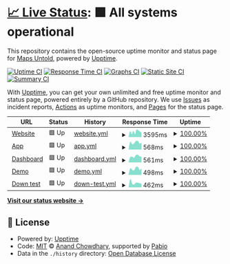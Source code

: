 # [📈 Live Status](https://status.mapsuntold.io): <!--live status--> **🟩 All systems operational**

This repository contains the open-source uptime monitor and status page for [Maps Untold](https://www.mapsuntold.io), powered by [Upptime](https://github.com/upptime/upptime).

[![Uptime CI](https://github.com/MapsUntold/status/workflows/Uptime%20CI/badge.svg)](https://github.com/MapsUntold/status/actions?query=workflow%3A%22Uptime+CI%22)
[![Response Time CI](https://github.com/MapsUntold/status/workflows/Response%20Time%20CI/badge.svg)](https://github.com/MapsUntold/status/actions?query=workflow%3A%22Response+Time+CI%22)
[![Graphs CI](https://github.com/MapsUntold/status/workflows/Graphs%20CI/badge.svg)](https://github.com/MapsUntold/status/actions?query=workflow%3A%22Graphs+CI%22)
[![Static Site CI](https://github.com/MapsUntold/status/workflows/Static%20Site%20CI/badge.svg)](https://github.com/MapsUntold/status/actions?query=workflow%3A%22Static+Site+CI%22)
[![Summary CI](https://github.com/MapsUntold/status/workflows/Summary%20CI/badge.svg)](https://github.com/MapsUntold/status/actions?query=workflow%3A%22Summary+CI%22)

With [Upptime](https://upptime.js.org), you can get your own unlimited and free uptime monitor and status page, powered entirely by a GitHub repository. We use [Issues](https://github.com/MapsUntold/status/issues) as incident reports, [Actions](https://github.com/MapsUntold/status/actions) as uptime monitors, and [Pages](https://status.mapsuntold.io) for the status page.

<!--start: status pages-->
<!-- This summary is generated by Upptime (https://github.com/upptime/upptime) -->
<!-- Do not edit this manually, your changes will be overwritten -->
<!-- prettier-ignore -->
| URL | Status | History | Response Time | Uptime |
| --- | ------ | ------- | ------------- | ------ |
| <img alt="" src="https://icons.duckduckgo.com/ip3/mapsuntold.io.ico" height="13"> [Website](https://mapsuntold.io) | 🟩 Up | [website.yml](https://github.com/MapsUntold/status/commits/HEAD/history/website.yml) | <details><summary><img alt="Response time graph" src="./graphs/website/response-time-week.png" height="20"> 3595ms</summary><br><a href="https://status.mapsuntold.io/history/website"><img alt="Response time 6298" src="https://img.shields.io/endpoint?url=https%3A%2F%2Fraw.githubusercontent.com%2FMapsUntold%2Fstatus%2FHEAD%2Fapi%2Fwebsite%2Fresponse-time.json"></a><br><a href="https://status.mapsuntold.io/history/website"><img alt="24-hour response time 2866" src="https://img.shields.io/endpoint?url=https%3A%2F%2Fraw.githubusercontent.com%2FMapsUntold%2Fstatus%2FHEAD%2Fapi%2Fwebsite%2Fresponse-time-day.json"></a><br><a href="https://status.mapsuntold.io/history/website"><img alt="7-day response time 3595" src="https://img.shields.io/endpoint?url=https%3A%2F%2Fraw.githubusercontent.com%2FMapsUntold%2Fstatus%2FHEAD%2Fapi%2Fwebsite%2Fresponse-time-week.json"></a><br><a href="https://status.mapsuntold.io/history/website"><img alt="30-day response time 7046" src="https://img.shields.io/endpoint?url=https%3A%2F%2Fraw.githubusercontent.com%2FMapsUntold%2Fstatus%2FHEAD%2Fapi%2Fwebsite%2Fresponse-time-month.json"></a><br><a href="https://status.mapsuntold.io/history/website"><img alt="1-year response time 6298" src="https://img.shields.io/endpoint?url=https%3A%2F%2Fraw.githubusercontent.com%2FMapsUntold%2Fstatus%2FHEAD%2Fapi%2Fwebsite%2Fresponse-time-year.json"></a></details> | <details><summary><a href="https://status.mapsuntold.io/history/website">100.00%</a></summary><a href="https://status.mapsuntold.io/history/website"><img alt="All-time uptime 100.00%" src="https://img.shields.io/endpoint?url=https%3A%2F%2Fraw.githubusercontent.com%2FMapsUntold%2Fstatus%2FHEAD%2Fapi%2Fwebsite%2Fuptime.json"></a><br><a href="https://status.mapsuntold.io/history/website"><img alt="24-hour uptime 100.00%" src="https://img.shields.io/endpoint?url=https%3A%2F%2Fraw.githubusercontent.com%2FMapsUntold%2Fstatus%2FHEAD%2Fapi%2Fwebsite%2Fuptime-day.json"></a><br><a href="https://status.mapsuntold.io/history/website"><img alt="7-day uptime 100.00%" src="https://img.shields.io/endpoint?url=https%3A%2F%2Fraw.githubusercontent.com%2FMapsUntold%2Fstatus%2FHEAD%2Fapi%2Fwebsite%2Fuptime-week.json"></a><br><a href="https://status.mapsuntold.io/history/website"><img alt="30-day uptime 100.00%" src="https://img.shields.io/endpoint?url=https%3A%2F%2Fraw.githubusercontent.com%2FMapsUntold%2Fstatus%2FHEAD%2Fapi%2Fwebsite%2Fuptime-month.json"></a><br><a href="https://status.mapsuntold.io/history/website"><img alt="1-year uptime 100.00%" src="https://img.shields.io/endpoint?url=https%3A%2F%2Fraw.githubusercontent.com%2FMapsUntold%2Fstatus%2FHEAD%2Fapi%2Fwebsite%2Fuptime-year.json"></a></details>
| <img alt="" src="https://icons.duckduckgo.com/ip3/app.mapsuntold.io.ico" height="13"> [App](https://app.mapsuntold.io) | 🟩 Up | [app.yml](https://github.com/MapsUntold/status/commits/HEAD/history/app.yml) | <details><summary><img alt="Response time graph" src="./graphs/app/response-time-week.png" height="20"> 568ms</summary><br><a href="https://status.mapsuntold.io/history/app"><img alt="Response time 625" src="https://img.shields.io/endpoint?url=https%3A%2F%2Fraw.githubusercontent.com%2FMapsUntold%2Fstatus%2FHEAD%2Fapi%2Fapp%2Fresponse-time.json"></a><br><a href="https://status.mapsuntold.io/history/app"><img alt="24-hour response time 561" src="https://img.shields.io/endpoint?url=https%3A%2F%2Fraw.githubusercontent.com%2FMapsUntold%2Fstatus%2FHEAD%2Fapi%2Fapp%2Fresponse-time-day.json"></a><br><a href="https://status.mapsuntold.io/history/app"><img alt="7-day response time 568" src="https://img.shields.io/endpoint?url=https%3A%2F%2Fraw.githubusercontent.com%2FMapsUntold%2Fstatus%2FHEAD%2Fapi%2Fapp%2Fresponse-time-week.json"></a><br><a href="https://status.mapsuntold.io/history/app"><img alt="30-day response time 566" src="https://img.shields.io/endpoint?url=https%3A%2F%2Fraw.githubusercontent.com%2FMapsUntold%2Fstatus%2FHEAD%2Fapi%2Fapp%2Fresponse-time-month.json"></a><br><a href="https://status.mapsuntold.io/history/app"><img alt="1-year response time 625" src="https://img.shields.io/endpoint?url=https%3A%2F%2Fraw.githubusercontent.com%2FMapsUntold%2Fstatus%2FHEAD%2Fapi%2Fapp%2Fresponse-time-year.json"></a></details> | <details><summary><a href="https://status.mapsuntold.io/history/app">100.00%</a></summary><a href="https://status.mapsuntold.io/history/app"><img alt="All-time uptime 100.00%" src="https://img.shields.io/endpoint?url=https%3A%2F%2Fraw.githubusercontent.com%2FMapsUntold%2Fstatus%2FHEAD%2Fapi%2Fapp%2Fuptime.json"></a><br><a href="https://status.mapsuntold.io/history/app"><img alt="24-hour uptime 100.00%" src="https://img.shields.io/endpoint?url=https%3A%2F%2Fraw.githubusercontent.com%2FMapsUntold%2Fstatus%2FHEAD%2Fapi%2Fapp%2Fuptime-day.json"></a><br><a href="https://status.mapsuntold.io/history/app"><img alt="7-day uptime 100.00%" src="https://img.shields.io/endpoint?url=https%3A%2F%2Fraw.githubusercontent.com%2FMapsUntold%2Fstatus%2FHEAD%2Fapi%2Fapp%2Fuptime-week.json"></a><br><a href="https://status.mapsuntold.io/history/app"><img alt="30-day uptime 100.00%" src="https://img.shields.io/endpoint?url=https%3A%2F%2Fraw.githubusercontent.com%2FMapsUntold%2Fstatus%2FHEAD%2Fapi%2Fapp%2Fuptime-month.json"></a><br><a href="https://status.mapsuntold.io/history/app"><img alt="1-year uptime 100.00%" src="https://img.shields.io/endpoint?url=https%3A%2F%2Fraw.githubusercontent.com%2FMapsUntold%2Fstatus%2FHEAD%2Fapi%2Fapp%2Fuptime-year.json"></a></details>
| <img alt="" src="https://icons.duckduckgo.com/ip3/dashboard.mapsuntold.io.ico" height="13"> [Dashboard](https://dashboard.mapsuntold.io) | 🟩 Up | [dashboard.yml](https://github.com/MapsUntold/status/commits/HEAD/history/dashboard.yml) | <details><summary><img alt="Response time graph" src="./graphs/dashboard/response-time-week.png" height="20"> 561ms</summary><br><a href="https://status.mapsuntold.io/history/dashboard"><img alt="Response time 619" src="https://img.shields.io/endpoint?url=https%3A%2F%2Fraw.githubusercontent.com%2FMapsUntold%2Fstatus%2FHEAD%2Fapi%2Fdashboard%2Fresponse-time.json"></a><br><a href="https://status.mapsuntold.io/history/dashboard"><img alt="24-hour response time 530" src="https://img.shields.io/endpoint?url=https%3A%2F%2Fraw.githubusercontent.com%2FMapsUntold%2Fstatus%2FHEAD%2Fapi%2Fdashboard%2Fresponse-time-day.json"></a><br><a href="https://status.mapsuntold.io/history/dashboard"><img alt="7-day response time 561" src="https://img.shields.io/endpoint?url=https%3A%2F%2Fraw.githubusercontent.com%2FMapsUntold%2Fstatus%2FHEAD%2Fapi%2Fdashboard%2Fresponse-time-week.json"></a><br><a href="https://status.mapsuntold.io/history/dashboard"><img alt="30-day response time 559" src="https://img.shields.io/endpoint?url=https%3A%2F%2Fraw.githubusercontent.com%2FMapsUntold%2Fstatus%2FHEAD%2Fapi%2Fdashboard%2Fresponse-time-month.json"></a><br><a href="https://status.mapsuntold.io/history/dashboard"><img alt="1-year response time 619" src="https://img.shields.io/endpoint?url=https%3A%2F%2Fraw.githubusercontent.com%2FMapsUntold%2Fstatus%2FHEAD%2Fapi%2Fdashboard%2Fresponse-time-year.json"></a></details> | <details><summary><a href="https://status.mapsuntold.io/history/dashboard">100.00%</a></summary><a href="https://status.mapsuntold.io/history/dashboard"><img alt="All-time uptime 100.00%" src="https://img.shields.io/endpoint?url=https%3A%2F%2Fraw.githubusercontent.com%2FMapsUntold%2Fstatus%2FHEAD%2Fapi%2Fdashboard%2Fuptime.json"></a><br><a href="https://status.mapsuntold.io/history/dashboard"><img alt="24-hour uptime 100.00%" src="https://img.shields.io/endpoint?url=https%3A%2F%2Fraw.githubusercontent.com%2FMapsUntold%2Fstatus%2FHEAD%2Fapi%2Fdashboard%2Fuptime-day.json"></a><br><a href="https://status.mapsuntold.io/history/dashboard"><img alt="7-day uptime 100.00%" src="https://img.shields.io/endpoint?url=https%3A%2F%2Fraw.githubusercontent.com%2FMapsUntold%2Fstatus%2FHEAD%2Fapi%2Fdashboard%2Fuptime-week.json"></a><br><a href="https://status.mapsuntold.io/history/dashboard"><img alt="30-day uptime 100.00%" src="https://img.shields.io/endpoint?url=https%3A%2F%2Fraw.githubusercontent.com%2FMapsUntold%2Fstatus%2FHEAD%2Fapi%2Fdashboard%2Fuptime-month.json"></a><br><a href="https://status.mapsuntold.io/history/dashboard"><img alt="1-year uptime 100.00%" src="https://img.shields.io/endpoint?url=https%3A%2F%2Fraw.githubusercontent.com%2FMapsUntold%2Fstatus%2FHEAD%2Fapi%2Fdashboard%2Fuptime-year.json"></a></details>
| <img alt="" src="https://icons.duckduckgo.com/ip3/demo-mapsuntold.nl.ico" height="13"> [Demo](https://demo-mapsuntold.nl) | 🟩 Up | [demo.yml](https://github.com/MapsUntold/status/commits/HEAD/history/demo.yml) | <details><summary><img alt="Response time graph" src="./graphs/demo/response-time-week.png" height="20"> 498ms</summary><br><a href="https://status.mapsuntold.io/history/demo"><img alt="Response time 521" src="https://img.shields.io/endpoint?url=https%3A%2F%2Fraw.githubusercontent.com%2FMapsUntold%2Fstatus%2FHEAD%2Fapi%2Fdemo%2Fresponse-time.json"></a><br><a href="https://status.mapsuntold.io/history/demo"><img alt="24-hour response time 509" src="https://img.shields.io/endpoint?url=https%3A%2F%2Fraw.githubusercontent.com%2FMapsUntold%2Fstatus%2FHEAD%2Fapi%2Fdemo%2Fresponse-time-day.json"></a><br><a href="https://status.mapsuntold.io/history/demo"><img alt="7-day response time 498" src="https://img.shields.io/endpoint?url=https%3A%2F%2Fraw.githubusercontent.com%2FMapsUntold%2Fstatus%2FHEAD%2Fapi%2Fdemo%2Fresponse-time-week.json"></a><br><a href="https://status.mapsuntold.io/history/demo"><img alt="30-day response time 473" src="https://img.shields.io/endpoint?url=https%3A%2F%2Fraw.githubusercontent.com%2FMapsUntold%2Fstatus%2FHEAD%2Fapi%2Fdemo%2Fresponse-time-month.json"></a><br><a href="https://status.mapsuntold.io/history/demo"><img alt="1-year response time 521" src="https://img.shields.io/endpoint?url=https%3A%2F%2Fraw.githubusercontent.com%2FMapsUntold%2Fstatus%2FHEAD%2Fapi%2Fdemo%2Fresponse-time-year.json"></a></details> | <details><summary><a href="https://status.mapsuntold.io/history/demo">100.00%</a></summary><a href="https://status.mapsuntold.io/history/demo"><img alt="All-time uptime 100.00%" src="https://img.shields.io/endpoint?url=https%3A%2F%2Fraw.githubusercontent.com%2FMapsUntold%2Fstatus%2FHEAD%2Fapi%2Fdemo%2Fuptime.json"></a><br><a href="https://status.mapsuntold.io/history/demo"><img alt="24-hour uptime 100.00%" src="https://img.shields.io/endpoint?url=https%3A%2F%2Fraw.githubusercontent.com%2FMapsUntold%2Fstatus%2FHEAD%2Fapi%2Fdemo%2Fuptime-day.json"></a><br><a href="https://status.mapsuntold.io/history/demo"><img alt="7-day uptime 100.00%" src="https://img.shields.io/endpoint?url=https%3A%2F%2Fraw.githubusercontent.com%2FMapsUntold%2Fstatus%2FHEAD%2Fapi%2Fdemo%2Fuptime-week.json"></a><br><a href="https://status.mapsuntold.io/history/demo"><img alt="30-day uptime 100.00%" src="https://img.shields.io/endpoint?url=https%3A%2F%2Fraw.githubusercontent.com%2FMapsUntold%2Fstatus%2FHEAD%2Fapi%2Fdemo%2Fuptime-month.json"></a><br><a href="https://status.mapsuntold.io/history/demo"><img alt="1-year uptime 100.00%" src="https://img.shields.io/endpoint?url=https%3A%2F%2Fraw.githubusercontent.com%2FMapsUntold%2Fstatus%2FHEAD%2Fapi%2Fdemo%2Fuptime-year.json"></a></details>
| <img alt="" src="https://icons.duckduckgo.com/ip3/null.ico" height="13"> [Down test](broken.mapsuntold.io) | 🟩 Up | [down-test.yml](https://github.com/MapsUntold/status/commits/HEAD/history/down-test.yml) | <details><summary><img alt="Response time graph" src="./graphs/down-test/response-time-week.png" height="20"> 462ms</summary><br><a href="https://status.mapsuntold.io/history/down-test"><img alt="Response time 419" src="https://img.shields.io/endpoint?url=https%3A%2F%2Fraw.githubusercontent.com%2FMapsUntold%2Fstatus%2FHEAD%2Fapi%2Fdown-test%2Fresponse-time.json"></a><br><a href="https://status.mapsuntold.io/history/down-test"><img alt="24-hour response time 358" src="https://img.shields.io/endpoint?url=https%3A%2F%2Fraw.githubusercontent.com%2FMapsUntold%2Fstatus%2FHEAD%2Fapi%2Fdown-test%2Fresponse-time-day.json"></a><br><a href="https://status.mapsuntold.io/history/down-test"><img alt="7-day response time 462" src="https://img.shields.io/endpoint?url=https%3A%2F%2Fraw.githubusercontent.com%2FMapsUntold%2Fstatus%2FHEAD%2Fapi%2Fdown-test%2Fresponse-time-week.json"></a><br><a href="https://status.mapsuntold.io/history/down-test"><img alt="30-day response time 456" src="https://img.shields.io/endpoint?url=https%3A%2F%2Fraw.githubusercontent.com%2FMapsUntold%2Fstatus%2FHEAD%2Fapi%2Fdown-test%2Fresponse-time-month.json"></a><br><a href="https://status.mapsuntold.io/history/down-test"><img alt="1-year response time 419" src="https://img.shields.io/endpoint?url=https%3A%2F%2Fraw.githubusercontent.com%2FMapsUntold%2Fstatus%2FHEAD%2Fapi%2Fdown-test%2Fresponse-time-year.json"></a></details> | <details><summary><a href="https://status.mapsuntold.io/history/down-test">100.00%</a></summary><a href="https://status.mapsuntold.io/history/down-test"><img alt="All-time uptime 100.00%" src="https://img.shields.io/endpoint?url=https%3A%2F%2Fraw.githubusercontent.com%2FMapsUntold%2Fstatus%2FHEAD%2Fapi%2Fdown-test%2Fuptime.json"></a><br><a href="https://status.mapsuntold.io/history/down-test"><img alt="24-hour uptime 100.00%" src="https://img.shields.io/endpoint?url=https%3A%2F%2Fraw.githubusercontent.com%2FMapsUntold%2Fstatus%2FHEAD%2Fapi%2Fdown-test%2Fuptime-day.json"></a><br><a href="https://status.mapsuntold.io/history/down-test"><img alt="7-day uptime 100.00%" src="https://img.shields.io/endpoint?url=https%3A%2F%2Fraw.githubusercontent.com%2FMapsUntold%2Fstatus%2FHEAD%2Fapi%2Fdown-test%2Fuptime-week.json"></a><br><a href="https://status.mapsuntold.io/history/down-test"><img alt="30-day uptime 100.00%" src="https://img.shields.io/endpoint?url=https%3A%2F%2Fraw.githubusercontent.com%2FMapsUntold%2Fstatus%2FHEAD%2Fapi%2Fdown-test%2Fuptime-month.json"></a><br><a href="https://status.mapsuntold.io/history/down-test"><img alt="1-year uptime 100.00%" src="https://img.shields.io/endpoint?url=https%3A%2F%2Fraw.githubusercontent.com%2FMapsUntold%2Fstatus%2FHEAD%2Fapi%2Fdown-test%2Fuptime-year.json"></a></details>

<!--end: status pages-->

[**Visit our status website →**](https://status.mapsuntold.io)

## 📄 License

- Powered by: [Upptime](https://github.com/upptime/upptime)
- Code: [MIT](./LICENSE) © [Anand Chowdhary](https://anandchowdhary.com), supported by [Pabio](https://pabio.com)
- Data in the `./history` directory: [Open Database License](https://opendatacommons.org/licenses/odbl/1-0/)
